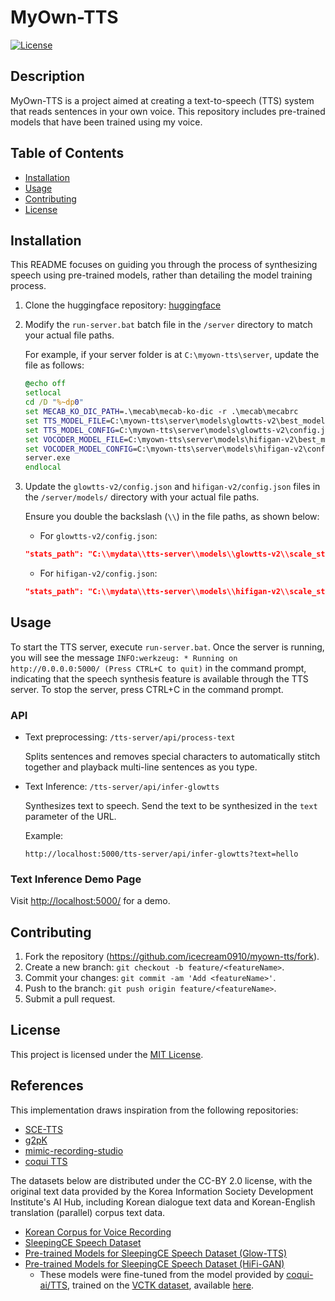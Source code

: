 # MyOwn-TTS
[![License](https://img.shields.io/badge/license-MIT-blue.svg)](LICENSE)

## Description

MyOwn-TTS is a project aimed at creating a text-to-speech (TTS) system that reads sentences in your own voice. This repository includes pre-trained models that have been trained using my voice.

## Table of Contents

- [Installation](#installation)
- [Usage](#usage)
- [Contributing](#contributing)
- [License](#license)

## Installation

This README focuses on guiding you through the process of synthesizing speech using pre-trained models, rather than detailing the model training process.

1. Clone the huggingface repository:
   [huggingface](https://huggingface.co/icecream0910/taein-tts)

2. Modify the `run-server.bat` batch file in the `/server` directory to match your actual file paths.

    For example, if your server folder is at `C:\myown-tts\server`, update the file as follows:

    ```bat
    @echo off
    setlocal
    cd /D "%~dp0"
    set MECAB_KO_DIC_PATH=.\mecab\mecab-ko-dic -r .\mecab\mecabrc
    set TTS_MODEL_FILE=C:\myown-tts\server\models\glowtts-v2\best_model.pth.tar
    set TTS_MODEL_CONFIG=C:\myown-tts\server\models\glowtts-v2\config.json
    set VOCODER_MODEL_FILE=C:\myown-tts\server\models\hifigan-v2\best_model.pth.tar
    set VOCODER_MODEL_CONFIG=C:\myown-tts\server\models\hifigan-v2\config.json
    server.exe
    endlocal
    ```

3. Update the `glowtts-v2/config.json` and `hifigan-v2/config.json` files in the `/server/models/` directory with your actual file paths.

    Ensure you double the backslash (`\\`) in the file paths, as shown below:

    - For `glowtts-v2/config.json`:
    ```json
    "stats_path": "C:\\mydata\\tts-server\\models\\glowtts-v2\\scale_stats.npy"
    ```

    - For `hifigan-v2/config.json`:
    ```json
    "stats_path": "C:\\mydata\\tts-server\\models\\hifigan-v2\\scale_stats.npy"
    ```

## Usage

To start the TTS server, execute `run-server.bat`. Once the server is running, you will see the message `INFO:werkzeug: * Running on http://0.0.0.0:5000/ (Press CTRL+C to quit)` in the command prompt, indicating that the speech synthesis feature is available through the TTS server. To stop the server, press CTRL+C in the command prompt.

### API

- Text preprocessing: `/tts-server/api/process-text`

    Splits sentences and removes special characters to automatically stitch together and playback multi-line sentences as you type.

- Text Inference: `/tts-server/api/infer-glowtts`

    Synthesizes text to speech. Send the text to be synthesized in the `text` parameter of the URL.
    
    Example:
    ```
    http://localhost:5000/tts-server/api/infer-glowtts?text=hello
    ```

### Text Inference Demo Page

Visit [http://localhost:5000/](http://localhost:5000/) for a demo.

## Contributing

1. Fork the repository (https://github.com/icecream0910/myown-tts/fork).
2. Create a new branch: `git checkout -b feature/<featureName>`.
3. Commit your changes: `git commit -am 'Add <featureName>'`.
4. Push to the branch: `git push origin feature/<featureName>`.
5. Submit a pull request.

## License

This project is licensed under the [MIT License](LICENSE).

## References

This implementation draws inspiration from the following repositories:

- [SCE-TTS](https://github.com/sce-tts)
- [g2pK](https://github.com/Kyubyong/g2pK)
- [mimic-recording-studio](https://github.com/MycroftAI/mimic-recording-studio)
- [coqui TTS](https://github.com/coqui-ai/TTS)

The datasets below are distributed under the CC-BY 2.0 license, with the original text data provided by the Korea Information Society Development Institute's AI Hub, including Korean dialogue text data and Korean-English translation (parallel) corpus text data.

- [Korean Corpus for Voice Recording](https://github.com/sce-tts/mimic-recording-studio/blob/master/backend/prompts/korean_corpus.csv)
- [SleepingCE Speech Dataset](https://drive.google.com/file/d/1UpoBaZRTJXkTdsoemLBWV48QClm6hpTX/view?usp=sharing)
- [Pre-trained Models for SleepingCE Speech Dataset (Glow-TTS)](https://drive.google.com/file/d/1DMKLdfZ_gzc_z0qDod6_G8fEXj0zCHvC/view?usp=sharing)
- [Pre-trained Models for SleepingCE Speech Dataset (HiFi-GAN)](https://drive.google.com/file/d/1vRxp1RH-U7gSzWgyxnKY4h_7pB3tjPmU/view?usp=sharing)
    - These models were fine-tuned from the model provided by [coqui-ai/TTS](https://github.com/coqui-ai/TTS), trained on the [VCTK dataset](https://datashare.ed.ac.uk/handle/10283/3443), available [here](https://github.com/coqui-ai/TTS/releases/download/v0.0.12/vocoder_model--en--vctk--hifigan_v2.zip).


